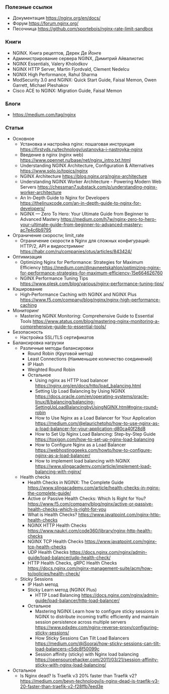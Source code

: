 ### Полезные ссылки

- Документация https://nginx.org/en/docs/
- Форум https://forum.nginx.org/
- Песочница https://github.com/sportebois/nginx-rate-limit-sandbox

### Книги

- NGINX. Книга рецептов, Дерек Де Йонге
- Администрирование сервера NGINX, Димитрий Айвалиотис
- NGINX Essentials, Valery Kholodkov
- NGINX HTTP Server, Martin Fjordvald, Clement Nedelcu
- NGNIX High Performance, Rahul Sharma
- ModSecurity 3.0 and NGINX: Quick Start Guide, Faisal Memon, Owen Garrett, Michael Pleshakov
- Cisco ACE to NGINX: Migration Guide, Faisal Memon

### Блоги

- https://medium.com/tag/nginx

### Статьи

- Основное
    - Установка и настройка nginx: пошаговая инструкция https://firstvds.ru/technology/ustanovka-i-nastroyka-nginx
    - Введение в nginx (nginx web) https://www.opennet.ru/base/net/nginx_intro.txt.html
    - Understanding NGINX Architecture, Configuration & Alternatives https://www.solo.io/topics/nginx
    - NGINX Architecture https://blog.nginx.org/nginx-architecture
    - Understanding NGINX Worker Architecture - Powering Modern Web Servers https://chessman7.substack.com/p/understanding-nginx-worker-architecture 
    - An In-Depth Guide to Nginx for Developers https://thelinuxcode.com/an-in-depth-guide-to-nginx-for-developers/
    - NGINX — Zero To Hero: Your Ultimate Guide from Beginner to Advanced Mastery https://medium.com/h7w/nginx-zero-to-hero-your-ultimate-guide-from-beginner-to-advanced-mastery-ac7e4c6b9795
- Ограничение скорости; limit_rate
    - Ограничение скорости в Nginx для сложных конфигураций: HTTP/2, API и видеостриминг https://habr.com/ru/companies/otus/articles/843424/
- Оптимизация
    - Optimizing Nginx for Performance: Strategies for Maximum Efficiency https://medium.com/@navneetskahlon/optimizing-nginx-for-performance-strategies-for-maximum-efficiency-15e664626760
    - NGINX Performance Tuning Tips https://www.plesk.com/blog/various/nginx-performance-tuning-tips/
- Кэширование
    - High‑Performance Caching with NGINX and NGINX Plus https://www.f5.com/company/blog/nginx/nginx-high-performance-caching
- Мониторинг
    - Mastering NGINX Monitoring: Comprehensive Guide to Essential Tools https://www.atatus.com/blog/mastering-nginx-monitoring-a-comprehensive-guide-to-essential-tools/
- Безопасность
    - Настройка SSL/TLS сертификатов
- Балансировка нагрузки
    - Различные методы балансировки
        - Round Robin (Круговой метод)
        - Least Connections (Наименьшее количество соединений)
        - IP Hash
        - Weighted Round Robin
        - Остальное
            - Using nginx as HTTP load balancer https://nginx.org/en/docs/http/load_balancing.html
            - Setting Up Load Balancing by Using NGINX https://docs.oracle.com/en/operating-systems/oracle-linux/8/balancing/balancing-SettingUpLoadBalancingbyUsingNGINX.html#nginx-round-robin
            - How to Use Nginx as a Load Balancer for Your Application https://medium.com/@elaurichetoho/how-to-use-nginx-as-a-load-balancer-for-your-application-d80ca40f28d8
            - How to Set Up Nginx Load Balancing: Step-by-Step Guide https://toxigon.com/how-to-set-up-nginx-load-balancing
            - How to Configure Nginx as a Load Balancer https://webhostinggeeks.com/howto/how-to-configure-nginx-as-a-load-balancer/
            - How to implement load balancing with NGINX https://www.slingacademy.com/article/implement-load-balancing-with-nginx/
    - Health checks
        - Health Checks in NGINX: The Complete Guide https://www.slingacademy.com/article/health-checks-in-nginx-the-complete-guide/
        - Active or Passive Health Checks: Which Is Right for You? https://www.f5.com/company/blog/nginx/active-or-passive-health-checks-which-is-right-for-you
        - What is Health Checks? https://www.javatpoint.com/nginx-http-health-checks
        - NGINX HTTP Health Checks https://www.naukri.com/code360/library/nginx-http-health-checks
        - NGINX TCP Health Checks https://www.javatpoint.com/nginx-tcp-health-checks
        - UDP Health Checks https://docs.nginx.com/nginx/admin-guide/load-balancer/udp-health-check/
        - HTTP Health Checks, gRPC Health Checks https://docs.nginx.com/nginx-management-suite/acm/how-to/policies/health-check/
    - Sticky Sessions
        - IP Hash метод
        - Sticky Learn метод (NGINX Plus)
            - HTTP Load Balancing https://docs.nginx.com/nginx/admin-guide/load-balancer/http-load-balancer/
        - Остальное
            - Mastering NGINX Learn how to configure sticky sessions in NGINX to distribute incoming traffic efficiently and maintain session persistence across multiple servers https://www.pdxdev.com/nginx-reverse-proxy/configuring-sticky-sessions/
            - How Sticky Sessions Can Tilt Load Balancers https://medium.com/@iSooraj/how-sticky-sessions-can-tilt-load-balancers-c5dc8f50099c
            - Session affinity (sticky) with Nginx load balancing https://opensourcehacker.com/2011/03/21/session-affinity-sticky-with-nginx-load-balancing/
- Остальное
    - Is Nginx dead? Is Traefik v3 20% faster than Traefik v2? https://medium.com/beyn-technology/is-nginx-dead-is-traefik-v3-20-faster-than-traefik-v2-f28ffb7eed3e